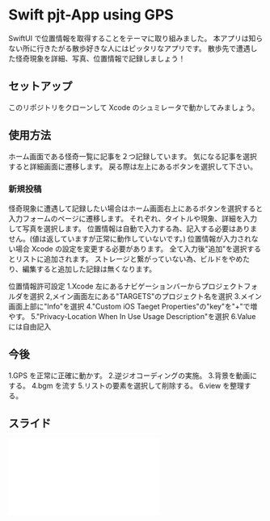 # Swift pjt-App using GPS

SwiftUI で位置情報を取得することをテーマに取り組みました。
本アプリは知らない所に行きたがる散歩好きな人にはピッタリなアプリです。
散歩先で遭遇した怪奇現象を詳細、写真、位置情報で記録しましょう！

## セットアップ

このリポジトリをクローンして Xcode のシュミレータで動かしてみましょう。

## 使用方法

ホーム画面である怪奇一覧に記事を２つ記録しています。
気になる記事を選択すると詳細画面に遷移します。
戻る際は左上にあるボタンを選択して下さい。

### 新規投稿

怪奇現象に遭遇して記録したい場合はホーム画面右上にあるボタンを選択すると
入力フォームのページに遷移します。
それぞれ、タイトルや現象、詳細を入力して写真を選択します。
位置情報は自動で入力する為、記入する必要はありません。(値は返していますが正常に動作していないです。)
位置情報が入力されない場合 Xcode の設定を変更する必要があります。
全て入力後"追加"を選択するとリストに追加されます。
ストレージと繋がっていない為、ビルドをやめたり、編集すると追加した記録は無くなります。

位置情報許可設定
1.Xcode 左にあるナビゲーションバーからプロジェクトフォルダを選択
2,メイン画面左にある"TARGETS"のプロジェクト名を選択 3.メイン画面上部に"Info"を選択
4."Custom iOS Taeget Properties"の"key"を"+"で増やす。
5."Privacy-Location When In Use Usage Description"を選択
6.Value には自由記入

## 今後

1.GPS を正常に正確に動かす。 2.逆ジオコーディングの実施。 3.背景を動画にする。
4.bgm を流す 5.リストの要素を選択して削除する。
6.view を整理する。

## スライド

![スライド](./swift_project_%E6%8F%90%E5%87%BA%E8%B3%87%E6%96%99.pdf)
